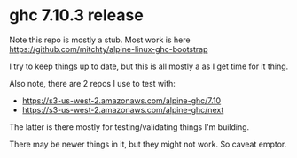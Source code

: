 # ghc 7.10.3 release

Note this repo is mostly a stub. Most work is here https://github.com/mitchty/alpine-linux-ghc-bootstrap

I try to keep things up to date, but this is all mostly a as I get time for it thing.

Also note, there are 2 repos I use to test with:
- https://s3-us-west-2.amazonaws.com/alpine-ghc/7.10
- https://s3-us-west-2.amazonaws.com/alpine-ghc/next

The latter is there mostly for testing/validating things I'm building.

There may be newer things in it, but they might not work. So caveat emptor.
